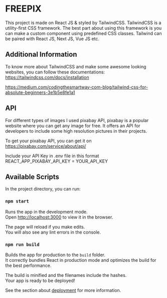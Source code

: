 # FREEPIX

This project is made on React JS & styled by TailwindCSS. TailwindCSS is a utility-first CSS framework. The best part about using this framework is you can make a custom component using predefined CSS classes. Tailwind can be paired with React JS, Next JS, Vue JS etc.


## Additional Information

To know more about TailwindCSS and make some awesome looking websites, you can follow these documentations:
https://tailwindcss.com/docs/installation

https://medium.com/codingthesmartway-com-blog/tailwind-css-for-absolute-beginners-3e1b5e8fe1a1


## API

For different types of images I used pixabay API, pixabay is a popular website where you can get any image for free. It offers an API for developers to include some high resolution pictures in their projects.

To get your pixabay API, you can get it on https://pixabay.com/service/about/api/

Include your API Key in .env file in this format
REACT_APP_PIXABAY_API_KEY = YOUR_API_KEY


## Available Scripts

In the project directory, you can run:

### `npm start`

Runs the app in the development mode.\
Open [http://localhost:3000](http://localhost:3000) to view it in the browser.

The page will reload if you make edits.\
You will also see any lint errors in the console.

### `npm run build`

Builds the app for production to the `build` folder.\
It correctly bundles React in production mode and optimizes the build for the best performance.

The build is minified and the filenames include the hashes.\
Your app is ready to be deployed!

See the section about [deployment](https://facebook.github.io/create-react-app/docs/deployment) for more information.
